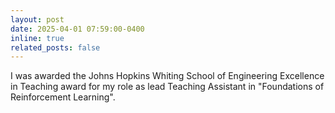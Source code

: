 ```yaml
---
layout: post
date: 2025-04-01 07:59:00-0400
inline: true
related_posts: false
---
```


I was awarded the Johns Hopkins Whiting School of Engineering Excellence in Teaching award for my role as lead Teaching Assistant in "Foundations of Reinforcement Learning".
